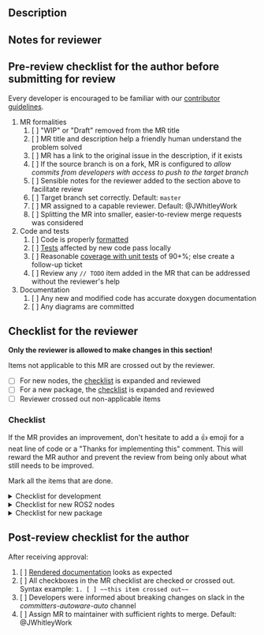 ## Description
<!-- What is the high-level purpose of this merge request? Link to existing issue -->

## Notes for reviewer
<!-- Items in addition to the checklist below that the reviewer should pay special attention to. How to test the code... -->

## Pre-review checklist for the author before submitting for review

Every developer is encouraged to be familiar with our [contributor guidelines](https://autowarefoundation.gitlab.io/autoware.auto/AutowareAuto/contributor-guidelines.html).

1. MR formalities
   1. [ ] "WIP" or "Draft" removed from the MR title
   1. [ ] MR title and description help a friendly human understand the problem solved
   1. [ ] MR has a link to the original issue in the description, if it exists
   1. [ ] If the source branch is on a fork, MR is configured to *allow commits from developers with access to push to the target branch*
   1. [ ] Sensible notes for the reviewer added to the section above to facilitate review
   1. [ ] Target branch set correctly. Default: `master`
   1. [ ] MR assigned to a capable reviewer. Default: @JWhitleyWork
   1. [ ] Splitting the MR into smaller, easier-to-review merge requests was considered
1. Code and tests
   1. [ ] Code is properly [formatted](https://autowarefoundation.gitlab.io/autoware.auto/AutowareAuto/contributor-guidelines.html#autotoc_md11)
   1. [ ] [Tests](https://autowarefoundation.gitlab.io/autoware.auto/AutowareAuto/contributor-guidelines.html#autotoc_md22) affected by new code pass locally
   1. [ ] Reasonable [coverage with unit tests](https://autowarefoundation.gitlab.io/autoware.auto/AutowareAuto/contributor-guidelines.html#autotoc_md12) of 90+%; else create a follow-up ticket
   1. [ ] Review any `// TODO` item added in the MR that can be addressed without the reviewer's help
1. Documentation
   1. [ ] Any new and modified code has accurate doxygen documentation
   1. [ ] Any diagrams are committed

## Checklist for the reviewer

**Only the reviewer is allowed to make changes in this section!**

Items not applicable to this MR are crossed out by the reviewer.

- [ ] For new nodes, the [checklist](#new-node) is expanded and reviewed
- [ ] For a new package, the [checklist](#new-package) is expanded and reviewed
- [ ] Reviewer crossed out non-applicable items

### Checklist

If the MR provides an improvement, don't hesitate to add a :thumbsup: emoji for a neat line of code or a "Thanks for implementing this" comment. This will reward the MR author and prevent the review from being only about what still needs to be improved.

Mark all the items that are done.
<details>
<summary markdown="span">Checklist for development</summary>

1. Basic checks
   1. [ ] The MR title describes what is being done on the ticket
   1. [ ] All functional code written in C++14, tooling code may be written in Python 3.5+ or Bash
   1. [ ] Commit messages formatted properly
1. Code correctness
   1. [ ] The problem/feature is solved (reproducibly)
   1. [ ] The solution is performant enough for the use case in mind
   1. [ ] Any disabled lints inside the code or at the package level are justified
   1. [ ] No 3rd-party license issue
1. Open work
   1. [ ] Any added source-code comment about future work refers to a follow-up GitLab issue explicitly; e.g., `// TODO #551 refactor code below`
1. Documentation
   1. [ ] New classes, methods, functions in headers are documented with doxygen-style comments
   1. [ ] If implementation (of a function...) is modified, the doxygen documentation is updated accordingly
   1. [ ] The design article is updated with the implementation
   1. [ ] Drawings are created when needed and committed to `git`
1. Testing
   1. [ ] Code coverage with unit tests does not decrease. Aim for coverage with unit tests of 90+%; else create a follow-up ticket
   1. [ ] Unit tests make sense and cover the business logic and error cases
   1. [ ] For a new ROS2 node, at least the basic launch integration test is included
   1. [ ] Integration tests are sensible and not flaky

</details>

<details>
  <summary markdown="span"><a name="new-node">Checklist for new ROS2 nodes</a></summary>

1. [ ]  Every nodes is [registered as a component](https://autowarefoundation.gitlab.io/autoware.auto/AutowareAuto/contributor-guidelines.html#autotoc_md21)
1. [ ]  The [naming conventions](https://autowarefoundation.gitlab.io/autoware.auto/AutowareAuto/autoware-common-naming-guidelines.html) are followed

</details>

<details>
  <summary markdown="span"><a name="new-package">Checklist for new package</a></summary>

1. Structure
   1. [ ] The package name and organization into files is sensible
   1. [ ] Core functionality is separated from the ROS2-specific part where reasonable
   1. [ ] There is a design document that explains the package at a high level
   1. [ ] All dependencies are explicitly included in `package.xml` with the proper `<*depend>` declaration

When starting from scratch, new packages should be created with the [`autoware_auto_create_pkg`](https://autowarefoundation.gitlab.io/autoware.auto/AutowareAuto/autoware_auto_create_pkg-package-design.html) macro and they will automatically satisfy the following criteria.

1. If an existing package is added to `AutowareAuto`, it should match the output of `autoware_auto_create_pkg` regarding
   1. [ ] same set of linters
   1. [ ] visibility control
   1. [ ] finding build dependencies in `cmake` with `ament_auto_find_build_dependencies()`
   1. [ ] installing with `ament_auto_package()`
 </details>

## Post-review checklist for the author

After receiving approval:

1. [ ] [Rendered documentation](https://autowarefoundation.gitlab.io/autoware.auto/AutowareAuto/documentation.html) looks as expected
1. [ ] All checkboxes in the MR checklist are checked or crossed out. Syntax example: `1. [ ] ~~this item crossed out~~`
1. [ ] Developers were informed about breaking changes on slack in the _committers-autoware-auto_ channel
1. [ ] Assign MR to maintainer with sufficient rights to merge. Default: @JWhitleyWork

